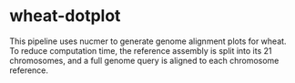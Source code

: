 # wheat-dotplot
This pipeline uses nucmer to generate genome alignment plots for wheat. To reduce computation time, the reference assembly is split into its 21 chromosomes, and a full genome query is aligned to each chromosome reference.
